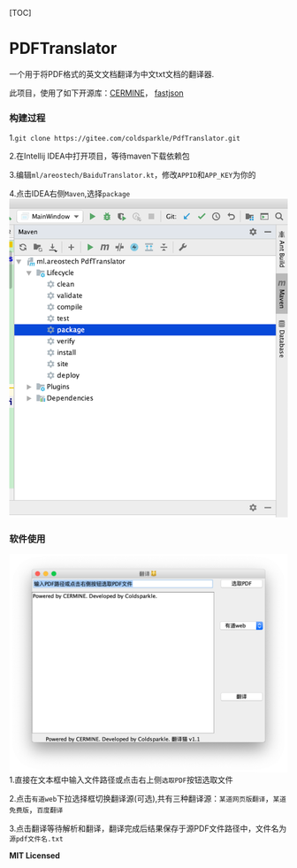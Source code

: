 [TOC]
# PDFTranslator

一个用于将PDF格式的英文文档翻译为中文txt文档的翻译器.
 
 此项目，使用了如下开源库：[CERMINE](https://github.com/CeON/CERMINE)，
[fastjson](https://github.com/alibaba/fastjson)

### 构建过程
1.`git clone https://gitee.com/coldsparkle/PdfTranslator.git`

2.在Intellij IDEA中打开项目，等待maven下载依赖包

3.编辑`ml/areostech/BaiduTranslator.kt`，修改`APPID`和`APP_KEY`为你的

4.点击IDEA右侧`Maven`,选择`package`
    ![](./imgs/package.png)

### 软件使用
![](./imgs/app.png)
1.直接在文本框中输入文件路径或点击右上侧`选取PDF`按钮选取文件

2.点击`有道web`下拉选择框切换翻译源(可选),共有三种翻译源：`某道网页版翻译`，`某道免费版`，`百度翻译`

3.点击翻译等待解析和翻译，翻译完成后结果保存于源PDF文件路径中，文件名为`源pdf文件名.txt`

**MIT Licensed**
